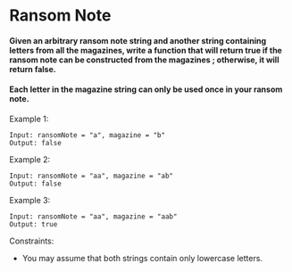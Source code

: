 # Ransom Note

#### Given an arbitrary ransom note string and another string containing letters from all the magazines, write a function that will return true if the ransom note can be constructed from the magazines ; otherwise, it will return false.

#### Each letter in the magazine string can only be used once in your ransom note.

Example 1:

```
Input: ransomNote = "a", magazine = "b"
Output: false
```

Example 2:

```
Input: ransomNote = "aa", magazine = "ab"
Output: false
```

Example 3:

```
Input: ransomNote = "aa", magazine = "aab"
Output: true
```

Constraints:

- You may assume that both strings contain only lowercase letters.
